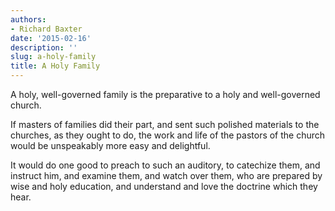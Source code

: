 ```yaml
---
authors:
- Richard Baxter
date: '2015-02-16'
description: ''
slug: a-holy-family
title: A Holy Family
---
```

A holy, well-governed family is the preparative to a holy and well-governed church.

If masters of families did their part, and sent such polished materials to the churches, as they ought to do, the work and life of the pastors of the church would be unspeakably more easy and delightful.

It would do one good to preach to such an auditory, to catechize them, and instruct him, and examine them, and watch over them, who are prepared by wise and holy education, and understand and love the doctrine which they hear.



